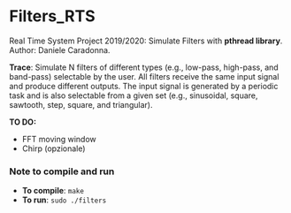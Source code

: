 # Filters_RTS
Real Time System Project 2019/2020: Simulate Filters with **pthread library**.
Author: Daniele Caradonna.

**Trace**: Simulate N filters of different types (e.g., low-pass, high-pass, and band-pass) selectable by the user. All filters receive the same input signal and produce different outputs. The input signal is generated by a periodic task and is also selectable from a given set (e.g., sinusoidal, square, sawtooth, step, square, and triangular).

**TO DO:**
- FFT moving window
- Chirp (opzionale)

### Note to compile and run
- **To compile**: `make`
- **To run**: `sudo ./filters`